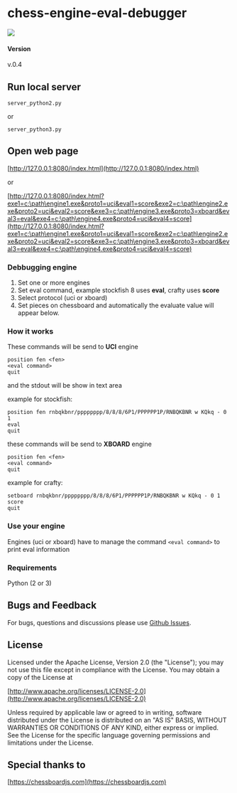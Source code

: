 
chess-engine-eval-debugger
======
<img src="https://gekomad.github.io/Cinnamon/img/web_evaluate4.gif">

#### Version
v.0.4

## Run local server

`server_python2.py`

or

`server_python3.py`

## Open web page

[http://127.0.0.1:8080/index.html](http://127.0.0.1:8080/index.html)

or

[http://127.0.0.1:8080/index.html?exe1=c:\path\engine1.exe&proto1=uci&eval1=score&exe2=c:\path\engine2.exe&proto2=uci&eval2=score&exe3=c:\path\engine3.exe&proto3=xboard&eval3=eval&exe4=c:\path\engine4.exe&proto4=uci&eval4=score](http://127.0.0.1:8080/index.html?exe1=c:\path\engine1.exe&proto1=uci&eval1=score&exe2=c:\path\engine2.exe&proto2=uci&eval2=score&exe3=c:\path\engine3.exe&proto3=xboard&eval3=eval&exe4=c:\path\engine4.exe&proto4=uci&eval4=score)


### Debbugging engine

1. Set one or more engines
2. Set eval command, example stockfish 8 uses **eval**, crafty uses **score**
3. Select protocol (uci or xboard)
4. Set pieces on chessboard and automatically the evaluate value will appear below.

### How it works

These commands will be send to **UCI** engine
```
position fen <fen>
<eval command>
quit
```

and the stdout will be show in text area

example for stockfish:
```
position fen rnbqkbnr/pppppppp/8/8/8/6P1/PPPPPP1P/RNBQKBNR w KQkq - 0 1
eval
quit
```
these commands will be send to **XBOARD** engine

```
position fen <fen>
<eval command>
quit
```

example for crafty:
```
setboard rnbqkbnr/pppppppp/8/8/8/6P1/PPPPPP1P/RNBQKBNR w KQkq - 0 1
score
quit
```

### Use your engine

Engines (uci or xboard) have to manage the command `<eval command>` to print eval information

### Requirements
Python (2 or 3)

## Bugs and Feedback
For bugs, questions and discussions please use [Github Issues](https://github.com/gekomad/chess-engine-eval-debugger/issues).

## License

Licensed under the Apache License, Version 2.0 (the "License"); you may not use this file except in compliance
with the License. You may obtain a copy of the License at

[http://www.apache.org/licenses/LICENSE-2.0](http://www.apache.org/licenses/LICENSE-2.0)

Unless required by applicable law or agreed to in writing, software distributed under the License is distributed on an
"AS IS" BASIS, WITHOUT WARRANTIES OR CONDITIONS OF ANY KIND, either express or implied.
See the License for the specific language governing permissions and limitations under the License.


## Special thanks to

[https://chessboardjs.com](https://chessboardjs.com)
